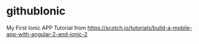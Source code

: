 # githubIonic
My First Ionic APP
Tutorial from https://scotch.io/tutorials/build-a-mobile-app-with-angular-2-and-ionic-2

